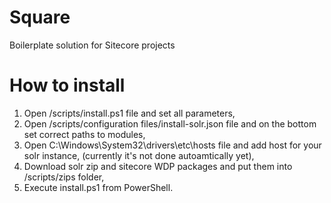 # Square
Boilerplate solution for Sitecore projects

# How to install

1. Open /scripts/install.ps1 file and set all parameters,
2. Open /scripts/configuration files/install-solr.json file and on the bottom set correct paths to modules,
3. Open C:\Windows\System32\drivers\etc\hosts file and add host for your solr instance, (currently it's not done autoamtically yet),
4. Download solr zip and sitecore WDP packages and put them into /scripts/zips folder,
5. Execute install.ps1 from PowerShell.
